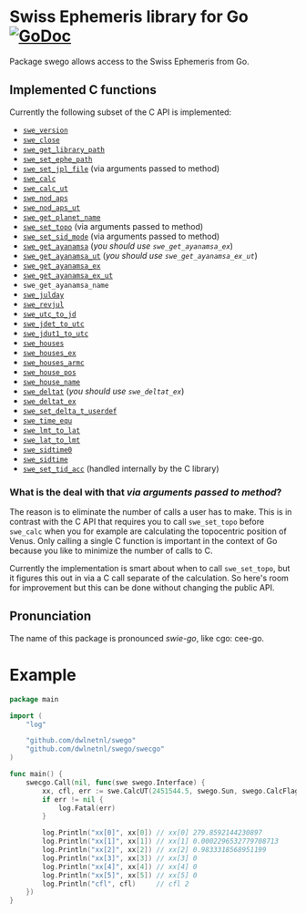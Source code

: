# Swiss Ephemeris library for Go [![GoDoc](https://godoc.org/github.com/dwlnetnl/swego?status.svg)](https://godoc.org/github.com/dwlnetnl/swego)
Package swego allows access to the Swiss Ephemeris from Go.

## Implemented C functions
Currently the following subset of the C API is implemented:
- [`swe_version`](http://www.astro.com/swisseph/swephprg.htm#_Toc433200807)
- [`swe_close`](http://www.astro.com/swisseph/swephprg.htm#_Toc433200805)
- [`swe_get_library_path`](http://www.astro.com/swisseph/swephprg.htm#_Toc452449218)
- [`swe_set_ephe_path`](http://www.astro.com/swisseph/swephprg.htm#_Toc433200804)
- [`swe_set_jpl_file`](http://www.astro.com/swisseph/swephprg.htm#_Toc433200806) (via arguments passed to method)
- [`swe_calc`](http://www.astro.com/swisseph/swephprg.htm#_Toc433200740)
- [`swe_calc_ut`](http://www.astro.com/swisseph/swephprg.htm#_Toc433200740)
- [`swe_nod_aps`](http://www.astro.com/swisseph/swephprg.htm#_Toc452449232)
- [`swe_nod_aps_ut`](http://www.astro.com/swisseph/swephprg.htm#_Toc452449231)
- [`swe_get_planet_name`](http://www.astro.com/swisseph/swephprg.htm#_Toc433200762)
- [`swe_set_topo`](http://www.astro.com/swisseph/swephprg.htm#_Toc433200753) (via arguments passed to method)
- [`swe_set_sid_mode`](http://www.astro.com/swisseph/swephprg.htm#_Toc433200801) (via arguments passed to method)
- [`swe_get_ayanamsa`](http://www.astro.com/swisseph/swephprg.htm#_Toc433200802) (_you should use `swe_get_ayanamsa_ex`_)
- [`swe_get_ayanamsa_ut`](http://www.astro.com/swisseph/swephprg.htm#_Toc433200802) (_you should use `swe_get_ayanamsa_ex_ut`_)
- [`swe_get_ayanamsa_ex`](http://www.astro.com/swisseph/swephprg.htm#_Toc433200802)
- [`swe_get_ayanamsa_ex_ut`](http://www.astro.com/swisseph/swephprg.htm#_Toc433200802)
- `swe_get_ayanamsa_name`
- [`swe_julday`](http://www.astro.com/swisseph/swephprg.htm#_Toc433200790)
- [`swe_revjul`](http://www.astro.com/swisseph/swephprg.htm#_Toc433200790)
- [`swe_utc_to_jd`](http://www.astro.com/swisseph/swephprg.htm#_Toc433200791)
- [`swe_jdet_to_utc`](http://www.astro.com/swisseph/swephprg.htm#_Toc433200791)
- [`swe_jdut1_to_utc`](http://www.astro.com/swisseph/swephprg.htm#_Toc433200791)
- [`swe_houses`](http://www.astro.com/swisseph/swephprg.htm#_Toc433200809)
- [`swe_houses_ex`](http://www.astro.com/swisseph/swephprg.htm#_Toc433200811)
- [`swe_houses_armc`](http://www.astro.com/swisseph/swephprg.htm#_Toc433200810)
- [`swe_house_pos`](http://www.astro.com/swisseph/swephprg.htm#_Toc433200814)
- [`swe_house_name`](http://www.astro.com/swisseph/swephprg.htm#_Toc433200812)
- [`swe_deltat`](http://www.astro.com/swisseph/swephprg.htm#_Toc433200796) (_you should use `swe_deltat_ex`_)
- [`swe_deltat_ex`](http://www.astro.com/swisseph/swephprg.htm#_Toc433200795)
- [`swe_set_delta_t_userdef`](http://www.astro.com/swisseph/swephprg.htm#_Toc452449264)
- [`swe_time_equ`](http://www.astro.com/swisseph/swephprg.htm#_Toc433200793)
- [`swe_lmt_to_lat`](http://www.astro.com/swisseph/swephprg.htm#_Toc433200793)
- [`swe_lat_to_lmt`](http://www.astro.com/swisseph/swephprg.htm#_Toc433200793)
- [`swe_sidtime0`](http://www.astro.com/swisseph/swephprg.htm#_Toc433200816)
- [`swe_sidtime`](http://www.astro.com/swisseph/swephprg.htm#_Toc433200816)
- [`swe_set_tid_acc`](http://www.astro.com/swisseph/swephprg.htm#_Toc433200797) (handled internally by the C library)

### What is the deal with that _via arguments passed to method_?
The reason is to eliminate the number of calls a user has to make. This is in contrast with the C API that requires you to call `swe_set_topo` before `swe_calc` when you for example are calculating the topocentric position of Venus. Only calling a single C function is important in the context of Go because you like to minimize the number of calls to C.

Currently the implementation is smart about when to call `swe_set_topo`, but it figures this out in via a C call separate of the calculation. So here's room for improvement but this can be done without changing the public API.

## Pronunciation
The name of this package is pronounced _swie-go_, like cgo: cee-go.

# Example
```go
package main

import (
	"log"

	"github.com/dwlnetnl/swego"
	"github.com/dwlnetnl/swego/swecgo"
)

func main() {
	swecgo.Call(nil, func(swe swego.Interface) {
		xx, cfl, err := swe.CalcUT(2451544.5, swego.Sun, swego.CalcFlags{}) // flags = 0
		if err != nil {
			log.Fatal(err)
		}

		log.Println("xx[0]", xx[0]) // xx[0] 279.8592144230897
		log.Println("xx[1]", xx[1]) // xx[1] 0.0002296532779708713
		log.Println("xx[2]", xx[2]) // xx[2] 0.9833318568951199
		log.Println("xx[3]", xx[3]) // xx[3] 0
		log.Println("xx[4]", xx[4]) // xx[4] 0
		log.Println("xx[5]", xx[5]) // xx[5] 0
		log.Println("cfl", cfl)     // cfl 2
	})
}
```
